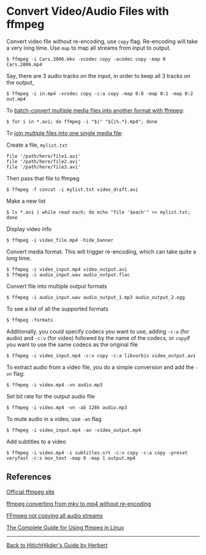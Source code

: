 # Convert Video/Audio Files with ffmpeg

Convert video file without re-encoding, use `copy` flag. Re-encoding will take a very long time. Use `map` to map all streams from input to output.

```
$ ffmpeg -i Cars.2006.mkv -vcodec copy -acodec copy -map 0 Cars.2006.mp4
```

Say, there are 3 audio tracks on the input, in order to keep all 3 tracks on the output, 

```
$ ffmpeg -i in.mp4 -vcodec copy -c:a copy -map 0:0 -map 0:1 -map 0:2 out.mp4
```

To [batch-convert multiple media files into another format with ffmpeg](https://stackoverflow.com/questions/5784661/how-do-you-convert-an-entire-directory-with-ffmpeg):

```
$ for i in *.avi; do ffmpeg -i "$i" "${i%.*}.mp4"; done
```

To [join multiple files into one single media file](https://stackoverflow.com/questions/15186500/howto-merge-two-avi-files-using-ffmpeg):

Create a file, `mylist.txt`

```
file '/path/here/file1.avi'
file '/path/here/file2.avi'
file '/path/here/file3.avi'
```
Then pass that file to ffmpeg

```
$ ffmpeg -f concat -i mylist.txt video_draft.avi
```

Make a new list

```
$ ls *.avi | while read each; do echo "file '$each'" >> mylist.txt; done
```

Display video info

```
$ ffmpeg -i video_file.mp4 -hide_banner
```

Convert media format. This will trigger re-encoding, which can take quite a long time.

```
$ ffmpeg -i video_input.mp4 video_output.avi
$ ffmpeg -i audio_input.wav audio_output.flac
```

Convert file into multiple output formats

```
$ ffmpeg -i audio_input.wav audio_output_1.mp3 audio_output_2.ogg
```

To see a list of all the supported formats

```
$ ffmpeg -formats
```

Additionally, you could specify codecs you want to use, adding `-c:a` (for audio) and `-c:v` (for video) followed by the name of the codecs, or `copy`if you want to use the same codecs as the original file

```
$ ffmpeg -i video_input.mp4 -c:v copy -c:a libvorbis video_output.avi
```

To extract audio from a video file, you do a simple conversion and add the `-vn` flag:

```
$ ffmpeg -i video.mp4 -vn audio.mp3
```

Set bit rate for the output audio file

```
$ ffmpeg -i video.mp4 -vn -ab 128k audio.mp3
```

To mute audio in a video, use `-an` flag

```
$ ffmpeg -i video_input.mp4 -an -video_output.mp4
```

Add subtitles to a video

```
$ ffmpeg -i video.mp4 -i subtitles.srt -c:v copy -c:a copy -preset veryfast -c:s mov_text -map 0 -map 1 output.mp4
```

## References

[Official ffmpeg site](http://ffmpeg.org/)

[ffmpeg converting from mkv to mp4 without re-encoding](https://stackoverflow.com/questions/40077681/ffmpeg-converting-from-mkv-to-mp4-without-re-encoding)

[FFmpeg not copying all audio streams](https://stackoverflow.com/questions/37820083/ffmpeg-not-copying-all-audio-streams)

[The Complete Guide for Using ffmpeg in Linux](https://itsfoss.com/ffmpeg/)

***

[Back to HitichHikder's Guide by Herbert](README.md)